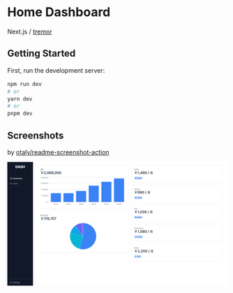 # Home Dashboard

Next.js / [tremor](https://www.tremor.so/)

## Getting Started

First, run the development server:

```bash
npm run dev
# or
yarn dev
# or
pnpm dev
```

## Screenshots

by [otaly/readme-screenshot-action](https://github.com/otaly/readme-screenshot-action)

<!-- [README-SCREENSHOT-BEGIN] -->
![http://localhost:3000/](__screenshots__/371cfbd.png)
<!-- [README-SCREENSHOT-END] -->